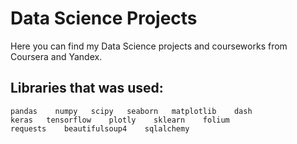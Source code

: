 # Data Science Projects
Here you can find my Data Science projects and courseworks from Coursera and Yandex.

## Libraries that was used:
    pandas    numpy   scipy   seaborn   matplotlib    dash
    keras   tensorflow    plotly    sklearn    folium    
    requests    beautifulsoup4    sqlalchemy
